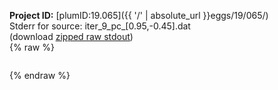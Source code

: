 **Project ID:** [plumID:19.065]({{ '/' | absolute_url }}eggs/19/065/)  
Stderr for source:  iter_9_pc_[0.95,-0.45].dat   
(download [zipped raw stdout](iter_9_pc_[0.95,-0.45].dat.plumed_master.stdout.txt.zip))  
{% raw %}
<pre>
</pre>
{% endraw %}
